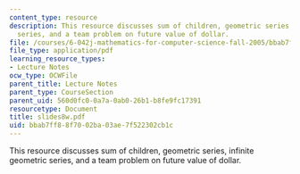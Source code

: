 ```yaml
---
content_type: resource
description: This resource discusses sum of children, geometric series, infinite geometric
  series, and a team problem on future value of dollar.
file: /courses/6-042j-mathematics-for-computer-science-fall-2005/bbab7ff88f7002ba03ae7f522302cb1c_slides8w.pdf
file_type: application/pdf
learning_resource_types:
- Lecture Notes
ocw_type: OCWFile
parent_title: Lecture Notes
parent_type: CourseSection
parent_uid: 560d0fc0-0a7a-0ab0-26b1-b8fe9fc17391
resourcetype: Document
title: slides8w.pdf
uid: bbab7ff8-8f70-02ba-03ae-7f522302cb1c
---
```

This resource discusses sum of children, geometric series, infinite geometric series, and a team problem on future value of dollar.


